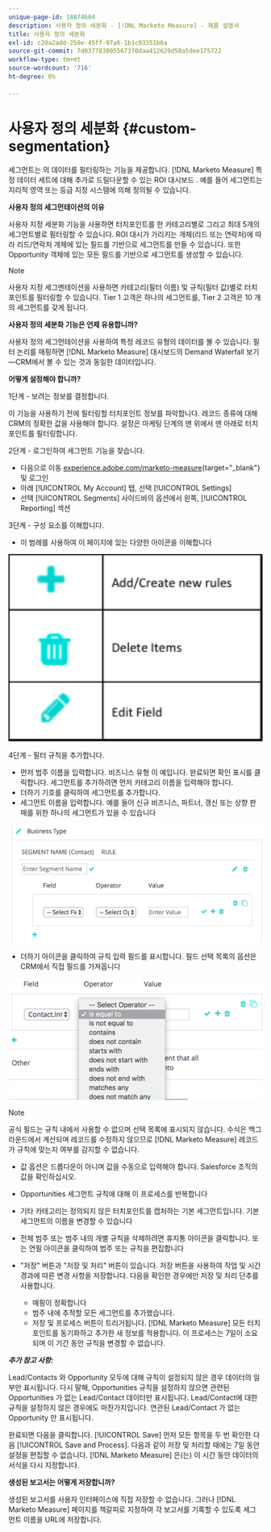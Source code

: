 ```yaml
---
unique-page-id: 18874604
description: 사용자 정의 세분화 - [!DNL Marketo Measure] - 제품 설명서
title: 사용자 정의 세분화
exl-id: c20a2add-250e-45ff-97a6-1b1c03351b6a
source-git-commit: 7d037783805567370daa412629d58a5dee175722
workflow-type: tm+mt
source-wordcount: '716'
ht-degree: 0%

---
```


# 사용자 정의 세분화 {#custom-segmentation}

세그먼트는 의 데이터를 필터링하는 기능을 제공합니다. [!DNL Marketo Measure] 특정 데이터 세트에 대해 추가로 드릴다운할 수 있는 ROI 대시보드 . 예를 들어 세그먼트는 지리적 영역 또는 등급 지정 시스템에 의해 정의될 수 있습니다.

**사용자 정의 세그먼테이션의 이유**

사용자 지정 세분화 기능을 사용하면 터치포인트를 한 카테고리별로 그리고 최대 5개의 세그먼트별로 필터링할 수 있습니다. ROI 대시가 가리키는 개체(리드 또는 연락처)에 따라 리드/연락처 개체에 있는 필드를 기반으로 세그먼트를 만들 수 있습니다. 또한 Opportunity 객체에 있는 모든 필드를 기반으로 세그먼트를 생성할 수 있습니다.

>[!NOTE]
>
>사용자 지정 세그멘테이션을 사용하면 카테고리(필터 이름) 및 규칙(필터 값)별로 터치포인트를 필터링할 수 있습니다. Tier 1 고객은 하나의 세그먼트를, Tier 2 고객은 10 개의 세그먼트를 갖게 됩니다.

**사용자 정의 세분화 기능은 언제 유용합니까?**

사용자 정의 세그먼테이션을 사용하여 특정 레코드 유형의 데이터를 볼 수 있습니다. 필터 논리를 매핑하면 [!DNL Marketo Measure] 대시보드의 Demand Waterfall 보기—CRM에서 볼 수 있는 것과 동일한 데이터입니다.

**어떻게 설정해야 합니까?**

1단계 - 보려는 정보를 결정합니다.

이 기능을 사용하기 전에 필터링할 터치포인트 정보를 파악합니다. 레코드 종류에 대해 CRM의 정확한 값을 사용해야 합니다. 설정은 마케팅 단계의 맨 위에서 맨 아래로 터치포인트를 필터링합니다.

2단계 - 로그인하여 세그먼트 기능을 찾습니다.

* 다음으로 이동 [experience.adobe.com/marketo-measure](https://experience.adobe.com/marketo-measure){target="_blank"} 및 로그인
* 아래 [!UICONTROL My Account] 탭, 선택 [!UICONTROL Settings]
* 선택 [!UICONTROL Segments] 사이드바의 옵션에서 왼쪽, [!UICONTROL Reporting] 섹션

3단계 - 구성 요소를 이해합니다.

* 이 범례를 사용하여 이 페이지에 있는 다양한 아이콘을 이해합니다

![](assets/1.png)

4단계 - 필터 규칙을 추가합니다.

* 먼저 범주 이름을 입력합니다. 비즈니스 유형 이 예입니다. 완료되면 확인 표시를 클릭합니다. 세그먼트를 추가하려면 먼저 카테고리 이름을 입력해야 합니다.
* 더하기 기호를 클릭하여 세그먼트를 추가합니다.
* 세그먼트 이름을 입력합니다. 예를 들어 신규 비즈니스, 파트너, 갱신 또는 상향 판매를 위한 하나의 세그먼트가 있을 수 있습니다

![](assets/2.png)

* 더하기 아이콘을 클릭하여 규칙 입력 필드를 표시합니다. 필드 선택 목록의 옵션은 CRM에서 직접 필드를 가져옵니다

![](assets/3.png)

>[!NOTE]
>
>공식 필드는 규칙 내에서 사용할 수 없으며 선택 목록에 표시되지 않습니다. 수식은 백그라운드에서 계산되며 레코드를 수정하지 않으므로 [!DNL Marketo Measure] 레코드가 규칙에 맞는지 여부를 감지할 수 없습니다.

* 값 옵션은 드롭다운이 아니며 값을 수동으로 입력해야 합니다. Salesforce 조직의 값을 확인하십시오.
* Opportunities 세그먼트 규칙에 대해 이 프로세스를 반복합니다
* 기타 카테고리는 정의되지 않은 터치포인트를 캡처하는 기본 세그먼트입니다. 기본 세그먼트의 이름을 변경할 수 있습니다
* 전체 범주 또는 범주 내의 개별 규칙을 삭제하려면 휴지통 아이콘을 클릭합니다. 또는 연필 아이콘을 클릭하여 범주 또는 규칙을 편집합니다
* &quot;저장&quot; 버튼과 &quot;저장 및 처리&quot; 버튼이 있습니다. 저장 버튼을 사용하여 작업 및 시간 경과에 따른 변경 사항을 저장합니다. 다음을 확인한 경우에만 저장 및 처리 단추를 사용합니다.

   * 매핑이 정확합니다
   * 범주 내에 추적할 모든 세그먼트를 추가했습니다.
   * 저장 및 프로세스 버튼이 트리거됩니다. [!DNL Marketo Measure] 모든 터치포인트를 동기화하고 추가한 새 정보를 적용합니다. 이 프로세스는 7일이 소요되며 이 기간 동안 규칙을 변경할 수 없습니다.

**_추가 참고 사항:_**

Lead/Contacts 와 Opportunity 모두에 대해 규칙이 설정되지 않은 경우 데이터의 일부만 표시됩니다. 다시 말해, Opportunities 규칙을 설정하지 않으면 관련된 Opportunities 가 없는 Lead/Contact 데이터만 표시됩니다. Lead/Contact에 대한 규칙을 설정하지 않은 경우에도 마찬가지입니다. 연관된 Lead/Contact 가 없는 Opportunity 만 표시됩니다.

완료되면 다음을 클릭합니다. [!UICONTROL Save] 먼저 모든 항목을 두 번 확인한 다음 [!UICONTROL Save and Process]. 다음과 같이 저장 및 처리할 때에는 7일 동안 설정을 편집할 수 없습니다. [!DNL Marketo Measure] 은(는) 이 시간 동안 데이터의 서식을 다시 지정합니다.

**생성된 보고서는 어떻게 저장합니까?**

생성된 보고서를 사용자 인터페이스에 직접 저장할 수 없습니다. 그러나 [!DNL Marketo Measure] 페이지를 책갈피로 지정하여 각 보고서를 기록할 수 있도록 세그먼트 이름을 URL에 저장합니다.
